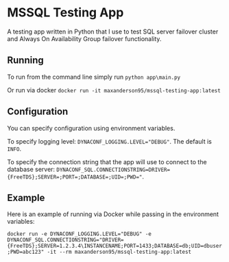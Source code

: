 # MSSQL Testing App

A testing app written in Python that I use to test SQL server failover cluster and Always On Availability Group failover functionality.

## Running

To run from the command line simply run `python app\main.py`

Or run via docker `docker run -it maxanderson95/mssql-testing-app:latest`

## Configuration

You can specify configuration using environment variables.

To specify logging level: `DYNACONF_LOGGING.LEVEL="DEBUG"`. The default is `INFO`.

To specify the connection string that the app will use to connect to the database server: `DYNACONF_SQL.CONNECTIONSTRING=DRIVER={FreeTDS};SERVER=;PORT=;DATABASE=;UID=;PWD="`.

## Example

Here is an example of running via Docker while passing in the environment variables:

`docker run -e DYNACONF_LOGGING.LEVEL="DEBUG" -e DYNACONF_SQL.CONNECTIONSTRING="DRIVER={FreeTDS};SERVER=1.2.3.4\INSTANCENAME;PORT=1433;DATABASE=db;UID=dbuser;PWD=abc123" -it --rm maxanderson95/mssql-testing-app:latest`